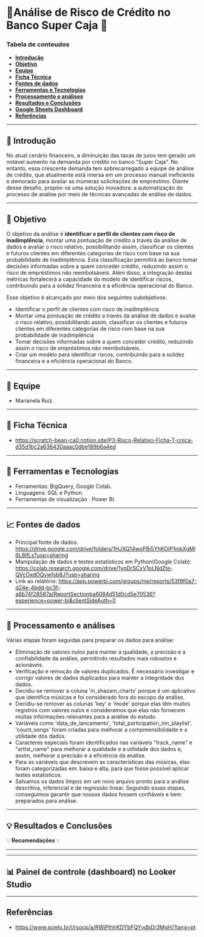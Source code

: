 
# 🏦Análise de Risco de Crédito no Banco Super Caja 🏦

### **Tabela de conteudos**   
  - [**Introdução**](#introdução)
  - [**Objetivo**](#objetivo)
  - [**Equipe**](#equipe)
  - [**Ficha Técnica**](#ficha-tecnica)
  - [**Fontes de dados**](#fonte-de-dados)
  - [**Ferramentas e Tecnologias**](#ferramentas-e-tecnologias)
  - [**Processamento e análises**](#rocessamento-e-análises)
  - [**Resultados e Conclusões**](#Resultados-e-Conclusões) 
  - [**Google Sheets Dashboard**](#google-sheets-dashboard)
  - [**Referências**](#referências)
   

---

##  **📖 Introdução**

No atual cenário financeiro, a diminuição das taxas de juros tem gerado um notável aumento na demanda por crédito no banco "Super Caja". No entanto, essa crescente demanda tem sobrecarregado a equipe de análise de crédito, que atualmente está imersa em um processo manual ineficiente e demorado para avaliar as inúmeras solicitações de empréstimo. Diante desse desafio, propõe-se uma solução inovadora: a automatização do processo de análise por meio de técnicas avançadas de análise de dados.

---


## 🎯 **Objetivo**

O objetivo da análise é **identificar o perfil de clientes com risco de inadimplência**, montar uma pontuação de crédito a través da análise de dados e avaliar o risco relativo, possibilitando assim, classificar os clientes e futuros clientes em diferentes categorias de risco com base na sua probabilidade de inadimplência. Esta classificação permitirá ao banco tomar decisões informadas sobre a quem conceder crédito, reduzindo assim o risco de empréstimos não reembolsáveis. Além disso, a integração destas métricas fortalecerá a capacidade do modelo de identificar riscos, contribuindo para a solidez financeira e a eficiência operacional do Banco.

Esse objetivo é alcançado por meio dos seguintes subobjetivos:

- Identificar o perfil de clientes com risco de inadimplência
- Montar uma pontuação de crédito a través da análise de dados e avaliar o risco relativo, possibilitando assim, classificar os clientes e futuros clientes em diferentes categorias de risco com base na sua probabilidade de inadimplência
- Tomar decisões informadas sobre a quem conceder crédito, reduzindo assim o risco de empréstimos não reembolsáveis.
- Criar um modelo para identificar riscos, contribuindo para a solidez financeira e a eficiência operacional do Banco.

---

## 🤝 **Equipe**

 - Marianela Ruiz.
---

## 📰 **Ficha Técnica**

 - https://scratch-bean-ca0.notion.site/P3-Risco-Relativo-Ficha-T-cnica-d35d1bc2a636430aaac0dbe189b6a4ed
---

## 🔧 **Ferramentas e Tecnologias** 
- Ferramentas: BigQuery, Google Colab.
- Linguagens: SQL e Python.
- Ferramentas de visualização : Power BI.

---

## 📈 **Fontes de dados**
- Principal fonte de dados: https://drive.google.com/drive/folders/1HJXQ14woPBi5YhKOiP1mkXgMl6L8lfLs?usp=sharing
- Manipulação de dados e testes estatísticos em Python(Google Colab): https://colab.research.google.com/drive/1yqDrSCxV1pLNdZte-QVcOxdOQywfsb8J?usp=sharing
- Link ao relatório: https://app.powerbi.com/groups/me/reports/53f8f0a7-d24e-4bdd-bc3f-a6b74f28587a/ReportSectionba6084d51d0cd5e70536?experience=power-bi&clientSideAuth=0

---

## 🔎 **Processamento e análises**
Várias etapas foram seguidas para preparar os dados para análise:

- Eliminação de valores nulos para manter a qualidade, a precisão e a confiabilidade da análise, permitindo resultados mais robustos e acionáveis.
- Verificação e remoção de valores duplicados. É necessário investigar e corrigir valores de dados duplicados para manter a integridade dos dados.
- Decidiu-se remover a coluna 'in_shazam_charts' porque é um aplicativo que identifica músicas e foi considerado fora do escopo da análise.
- Decidiu-se remover as colunas 'key' e 'mode' porque elas têm muitos registros com valores nulos e consideramos que elas não fornecem muitas informações relevantes para a análise do estudo.
- Variáveis como 'data_de_lancamento', 'total_participation_inn_playlist', 'count_songs' foram criadas para melhorar a compreensibilidade e a utilidade dos dados. 
- Caracteres especiais foram identificados nas variáveis "track_name" e "artist_name" para melhorar a qualidade e a utilidade dos dados e, assim, melhorar a precisão e a eficiência da análise.
- Para as variáveis que descrevem as características das músicas, elas foram categorizadas em: baixa e alta, para que fosse possível aplicar testes estatísticos.
- Salvamos os dados limpos em um novo arquivo pronto para a análise descritiva, inferencial e de regressão linear.
Seguindo essas etapas, conseguimos garantir que nossos dados fossem confiáveis e bem preparados para análise.

---

## 💡 **Resultados e Conclusões**



💡 **Recomendações** 💡


---
<!-- ## **Limitações/Próximos Passos** -->

---

## 📊 **Painel de controle (dashboard) no Looker Studio**





---

## **Referências**
- https://www.scielo.br/j/rsocp/a/RWjPthhKDYbFQYydbDr3MgH/?lang=pt


